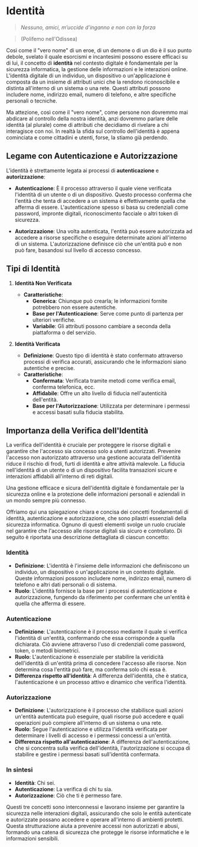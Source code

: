 

# Identità


> *Nessuno, amici, m’uccide d’inganno e non con la forza*

> (Polifemo nell'Odissea)


Così come il "vero nome" di un eroe, di un demone o di un dio è il suo punto debole, svelato il quale esorcismi e incantesimi possono essere efficaci su di lui, il concetto di **identità** nel contesto digitale è fondamentale per la sicurezza informatica, la gestione delle informazioni e le interazioni online. L'identità digitale di un individuo, un dispositivo o un'applicazione è composta da un insieme di attributi unici che la rendono riconoscibile e distinta all'interno di un sistema o una rete. Questi attributi possono includere nome, indirizzo email, numero di telefono, e altre specifiche personali o tecniche.

Ma attezione, così come il "vero nome", come persone non dovremmo mai abdicare al controllo della nostra identità, anzi dovremmo parlare delle identità (al plurale) come di attributi che decidiamo di rivelare a chi interagisce con noi. In realtà la sfida sul controllo dell'identità è appena cominciata e come cittadini e utenti, forse, la stiamo già perdendo.

## Legame con Autenticazione e Autorizzazione

L'identità è strettamente legata ai processi di **autenticazione** e **autorizzazione**:

- **Autenticazione**: È il processo attraverso il quale viene verificata l'identità di un utente o di un dispositivo. Questo processo conferma che l'entità che tenta di accedere a un sistema è effettivamente quella che afferma di essere. L'autenticazione spesso si basa su credenziali come password, impronte digitali, riconoscimento facciale o altri token di sicurezza.
  
- **Autorizzazione**: Una volta autenticata, l'entità può essere autorizzata ad accedere a risorse specifiche o eseguire determinate azioni all'interno di un sistema. L'autorizzazione definisce ciò che un'entità può e non può fare, basandosi sul livello di accesso concesso.

## Tipi di Identità

1. **Identità Non Verificata**
   - **Caratteristiche**:
     - **Generica**: Chiunque può crearla; le informazioni fornite potrebbero non essere autentiche.
     - **Base per l'Autenticazione**: Serve come punto di partenza per ulteriori verifiche.
     - **Variabile**: Gli attributi possono cambiare a seconda della piattaforma o del servizio.
   
2. **Identità Verificata**
   - **Definizione**: Questo tipo di identità è stato confermato attraverso processi di verifica accurati, assicurando che le informazioni siano autentiche e precise.
   - **Caratteristiche**:
     - **Confermata**: Verificata tramite metodi come verifica email, conferma telefonica, ecc.
     - **Affidabile**: Offre un alto livello di fiducia nell'autenticità dell'entità.
     - **Base per l'Autorizzazione**: Utilizzata per determinare i permessi e accessi basati sulla fiducia stabilita.

## Importanza della Verifica dell'Identità

La verifica dell'identità è cruciale per proteggere le risorse digitali e garantire che l'accesso sia concesso solo a utenti autorizzati. Prevenire l'accesso non autorizzato attraverso una gestione accurata dell'identità riduce il rischio di frodi, furti di identità e altre attività malevole. La fiducia nell'identità di un utente o di un dispositivo facilita transazioni sicure e interazioni affidabili all'interno di reti digitali.

Una gestione efficace e sicura dell'identità digitale è fondamentale per la sicurezza online e la protezione delle informazioni personali e aziendali in un mondo sempre più connesso.


Offriamo qui una spiegazione chiara e concisa dei concetti fondamentali di identità, autenticazione e autorizzazione, che sono pilastri essenziali della sicurezza informatica. Ognuno di questi elementi svolge un ruolo cruciale nel garantire che l'accesso alle risorse digitali sia sicuro e controllato. Di seguito è riportata una descrizione dettagliata di ciascun concetto:

### Identità
- **Definizione**: L'identità è l'insieme delle informazioni che definiscono un individuo, un dispositivo o un'applicazione in un contesto digitale. Queste informazioni possono includere nome, indirizzo email, numero di telefono e altri dati personali o di sistema.
- **Ruolo**: L'identità fornisce la base per i processi di autenticazione e autorizzazione, fungendo da riferimento per confermare che un'entità è quella che afferma di essere.

### Autenticazione
- **Definizione**: L'autenticazione è il processo mediante il quale si verifica l'identità di un'entità, confermando che essa corrisponde a quella dichiarata. Ciò avviene attraverso l'uso di credenziali come password, token, o metodi biometrici.
- **Ruolo**: L'autenticazione è essenziale per stabilire la veridicità dell'identità di un'entità prima di concedere l'accesso alle risorse. Non determina cosa l'entità può fare, ma conferma solo chi essa è.
- **Differenza rispetto all'identità**: A differenza dell'identità, che è statica, l'autenticazione è un processo attivo e dinamico che verifica l'identità.

### Autorizzazione
- **Definizione**: L'autorizzazione è il processo che stabilisce quali azioni un'entità autenticata può eseguire, quali risorse può accedere e quali operazioni può compiere all'interno di un sistema o una rete.
- **Ruolo**: Segue l'autenticazione e utilizza l'identità verificata per determinare i livelli di accesso e i permessi concessi a un'entità.
- **Differenza rispetto all'autenticazione**: A differenza dell'autenticazione, che si concentra sulla verifica dell'identità, l'autorizzazione si occupa di stabilire e gestire i permessi basati sull'identità confermata.

### In sintesi
- **Identità**: Chi sei.
- **Autenticazione**: La verifica di chi tu sia.
- **Autorizzazione**: Ciò che ti è permesso fare.

Questi tre concetti sono interconnessi e lavorano insieme per garantire la sicurezza nelle interazioni digitali, assicurando che solo le entità autenticate e autorizzate possano accedere e operare all'interno di ambienti protetti. Questa strutturazione aiuta a prevenire accessi non autorizzati e abusi, formando una catena di sicurezza che protegge le risorse informatiche e le informazioni sensibili.

